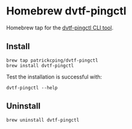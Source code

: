 # Homebrew dvtf-pingctl

Homebrew tap for the [dvtf-pingctl CLI tool](https://github.com/patrickcping/dvtf-pingctl).

## Install

```shell
brew tap patrickcping/dvtf-pingctl
brew install dvtf-pingctl
```

Test the installation is successful with:

```shell
dvtf-pingctl --help
```

## Uninstall

```shell
brew uninstall dvtf-pingctl
```
